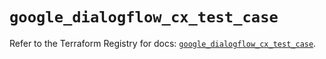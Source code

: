 # `google_dialogflow_cx_test_case`

Refer to the Terraform Registry for docs: [`google_dialogflow_cx_test_case`](https://registry.terraform.io/providers/hashicorp/google/6.49.3/docs/resources/dialogflow_cx_test_case).

